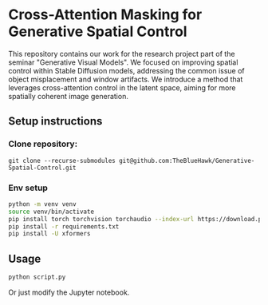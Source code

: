# Cross-Attention Masking for Generative Spatial Control
This repository contains our work for the research project part of the seminar "Generative Visual Models". We focused on improving spatial control within Stable Diffusion models, addressing the common issue of object misplacement and window artifacts. We introduce a method that leverages cross-attention control in the latent space, aiming for more spatially coherent image generation.

## Setup instructions

### Clone repository:

`git clone --recurse-submodules git@github.com:TheBlueHawk/Generative-Spatial-Control.git`

### Env setup

```bash
python -m venv venv
source venv/bin/activate
pip install torch torchvision torchaudio --index-url https://download.pytorch.org/whl/cu118
pip install -r requirements.txt
pip install -U xformers
```

## Usage 
```bash
python script.py
```

Or just modify the Jupyter notebook.

